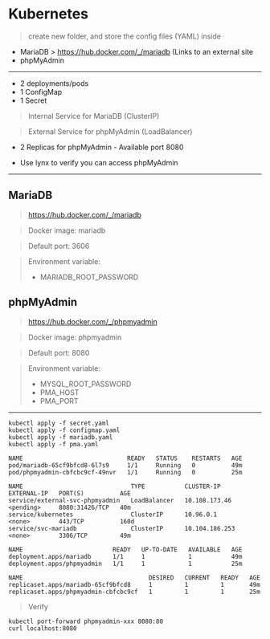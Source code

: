 
# Kubernetes
> create new folder, and store the config files (YAML) inside

* MariaDB  > https://hub.docker.com/_/mariadb (Links to an external site
* phpMyAdmin

---

* 2 deployments/pods
* 1 ConfigMap
* 1 Secret

> Internal Service for MariaDB (ClusterIP)

> External Service for phpMyAdmin (LoadBalancer)

* 2 Replicas for phpMyAdmin -  Available port 8080

* Use lynx to verify you can access phpMyAdmin

---

## MariaDB

>https://hub.docker.com/_/mariadb

> Docker image: mariadb

> Default port: 3606

> Environment variable: 
> * MARIADB_ROOT_PASSWORD

## phpMyAdmin

>https://hub.docker.com/_/phpmyadmin

> Docker image: phpmyadmin

> Default port: 8080

> Environment variable: 
>* MYSQL_ROOT_PASSWORD
>* PMA_HOST 
>* PMA_PORT


---

````
kubectl apply -f secret.yaml
kubectl apply -f configmap.yaml
kubectl apply -f mariadb.yaml 
kubectl apply -f pma.yaml 
````

````
NAME                             READY   STATUS    RESTARTS   AGE
pod/mariadb-65cf9bfcd8-6l7s9     1/1     Running   0          49m
pod/phpmyadmin-cbfcbc9cf-49nvr   1/1     Running   0          25m

NAME                              TYPE           CLUSTER-IP       EXTERNAL-IP   PORT(S)          AGE
service/external-svc-phpmyadmin   LoadBalancer   10.108.173.46    <pending>     8080:31426/TCP   40m
service/kubernetes                ClusterIP      10.96.0.1        <none>        443/TCP          160d
service/svc-mariadb               ClusterIP      10.104.186.253   <none>        3306/TCP         49m

NAME                         READY   UP-TO-DATE   AVAILABLE   AGE
deployment.apps/mariadb      1/1     1            1           49m
deployment.apps/phpmyadmin   1/1     1            1           25m

NAME                                   DESIRED   CURRENT   READY   AGE
replicaset.apps/mariadb-65cf9bfcd8     1         1         1       49m
replicaset.apps/phpmyadmin-cbfcbc9cf   1         1         1       25m
````


> Verify
```
kubectl port-forward phpmyadmin-xxx 8080:80
curl localhost:8080
```